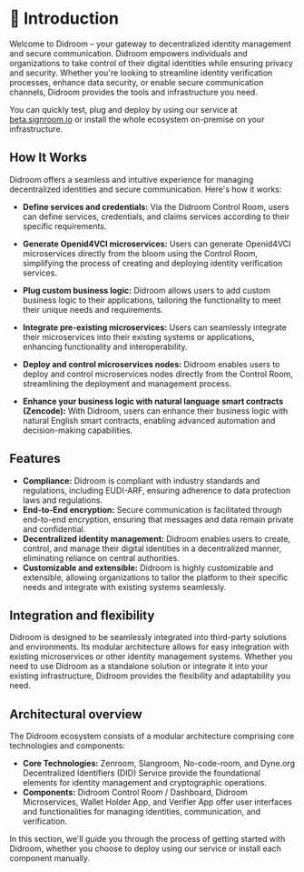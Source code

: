 # 📖 Introduction

Welcome to Didroom – your gateway to decentralized identity management and secure communication. Didroom empowers individuals and organizations to take control of their digital identities while ensuring privacy and security.
Whether you're looking to streamline identity verification processes, enhance data security, or enable secure communication channels, Didroom provides the tools and infrastructure you need.

You can quickly test, plug and deploy by using our service at [beta.signroom.io](https://beta.signroom.io) or install the whole ecosystem on-premise on your infrastructure.


## How It Works

Didroom offers a seamless and intuitive experience for managing decentralized identities and secure communication. Here's how it works:

* **Define services and credentials:** Via the Didroom Control Room, users can define services, credentials, and claims services according to their specific requirements.

* **Generate Openid4VCI microservices:** Users can generate Openid4VCI microservices directly from the bloom using the Control Room, simplifying the process of creating and deploying identity verification services.

* **Plug custom business logic:** Didroom allows users to add custom business logic to their applications, tailoring the functionality to meet their unique needs and requirements.

* **Integrate pre-existing microservices:** Users can seamlessly integrate their microservices into their existing systems or applications, enhancing functionality and interoperability.

* **Deploy and control microservices nodes:** Didroom enables users to deploy and control microservices nodes directly from the Control Room, streamlining the deployment and management process.

* **Enhance your business logic with natural language smart contracts (Zencode):** With Didroom, users can enhance their business logic with natural English smart contracts, enabling advanced automation and decision-making capabilities.


## Features

- **Compliance:** Didroom is compliant with industry standards and regulations, including EUDI-ARF, ensuring adherence to data protection laws and regulations.
- **End-to-End encryption:** Secure communication is facilitated through end-to-end encryption, ensuring that messages and data remain private and confidential.
- **Decentralized identity management:** Didroom enables users to create, control, and manage their digital identities in a decentralized manner, eliminating reliance on central authorities.
- **Customizable and extensible:** Didroom is highly customizable and extensible, allowing organizations to tailor the platform to their specific needs and integrate with existing systems seamlessly.

## Integration and flexibility

Didroom is designed to be seamlessly integrated into third-party solutions and environments. Its modular architecture allows for easy integration with existing microservices or other identity management systems. Whether you need to use Didroom as a standalone solution or integrate it into your existing infrastructure, Didroom provides the flexibility and adaptability you need.

## Architectural overview

The Didroom ecosystem consists of a modular architecture comprising core technologies and components:
- **Core Technologies:** Zenroom, Slangroom, No-code-room, and Dyne.org Decentralized Identifiers (DID) Service provide the foundational elements for identity management and cryptographic operations.
- **Components:** Didroom Control Room / Dashboard, Didroom Microservices, Wallet Holder App, and Verifier App offer user interfaces and functionalities for managing identities, communication, and verification.

In this section, we'll guide you through the process of getting started with Didroom, whether you choose to deploy using our service or install each component manually.
